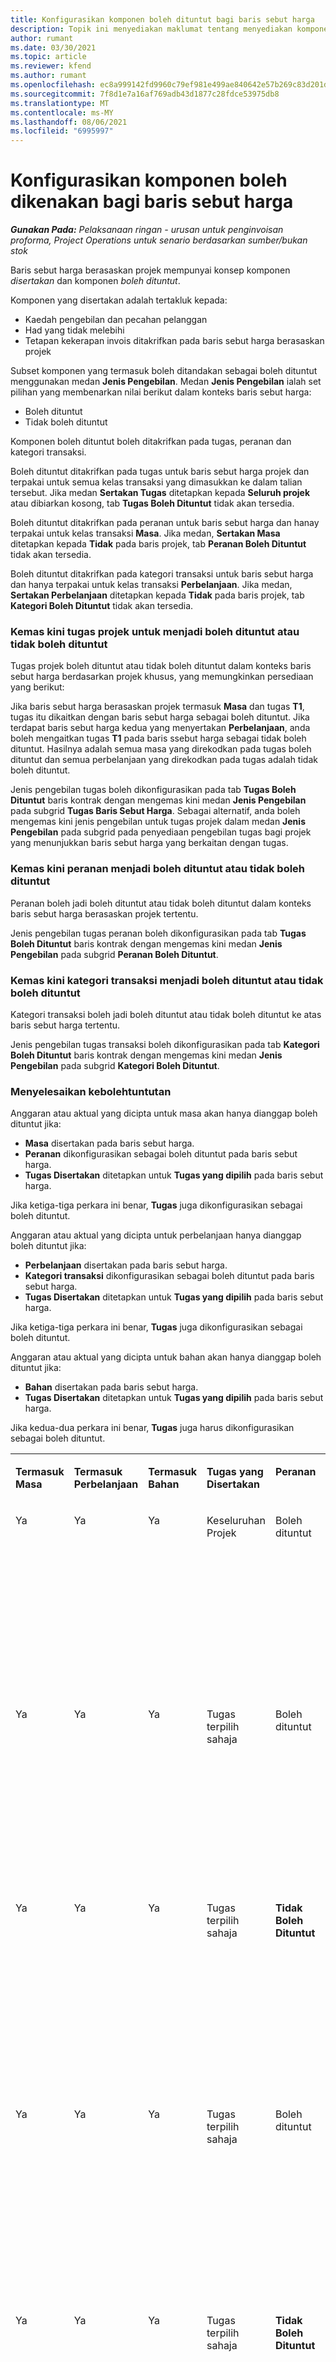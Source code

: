 ```yaml
---
title: Konfigurasikan komponen boleh dituntut bagi baris sebut harga
description: Topik ini menyediakan maklumat tentang menyediakan komponen boleh dituntut dan tidak boleh dituntut pada baris sebut harga berasaskan projek.
author: rumant
ms.date: 03/30/2021
ms.topic: article
ms.reviewer: kfend
ms.author: rumant
ms.openlocfilehash: ec8a999142fd9960c79ef981e499ae840642e57b269c83d201d2db006179de09
ms.sourcegitcommit: 7f8d1e7a16af769adb43d1877c28fdce53975db8
ms.translationtype: MT
ms.contentlocale: ms-MY
ms.lasthandoff: 08/06/2021
ms.locfileid: "6995997"
---
```

# <a name="configure-the-chargeable-components-of-a-quote-line"></a>Konfigurasikan komponen boleh dikenakan bagi baris sebut harga 

_**Gunakan Pada:** Pelaksanaan ringan - urusan untuk penginvoisan proforma, Project Operations untuk senario berdasarkan sumber/bukan stok_

Baris sebut harga berasaskan projek mempunyai konsep komponen *disertakan* dan komponen *boleh dituntut*.

Komponen yang disertakan adalah tertakluk kepada:

  - Kaedah pengebilan dan pecahan pelanggan
  - Had yang tidak melebihi 
  - Tetapan kekerapan invois ditakrifkan pada baris sebut harga berasaskan projek

Subset komponen yang termasuk boleh ditandakan sebagai boleh dituntut menggunakan medan **Jenis Pengebilan**. Medan **Jenis Pengebilan** ialah set pilihan yang membenarkan nilai berikut dalam konteks baris sebut harga:

  - Boleh dituntut
  - Tidak boleh dituntut

Komponen boleh dituntut boleh ditakrifkan pada tugas, peranan dan kategori transaksi.

Boleh dituntut ditakrifkan pada tugas untuk baris sebut harga projek dan terpakai untuk semua kelas transaksi yang dimasukkan ke dalam talian tersebut. Jika medan **Sertakan Tugas** ditetapkan kepada **Seluruh projek** atau dibiarkan kosong, tab **Tugas Boleh Dituntut** tidak akan tersedia.

Boleh dituntut ditakrifkan pada peranan untuk baris sebut harga dan hanay terpakai untuk kelas transaksi **Masa**. Jika medan, **Sertakan Masa** ditetapkan kepada **Tidak** pada baris projek, tab **Peranan Boleh Dituntut** tidak akan tersedia.

Boleh dituntut ditakrifkan pada kategori transaksi untuk baris sebut harga dan hanya terpakai untuk kelas transaksi **Perbelanjaan**. Jika medan, **Sertakan Perbelanjaan** ditetapkan kepada **Tidak** pada baris projek, tab **Kategori Boleh Dituntut** tidak akan tersedia.

### <a name="update-a-project-task-to-be-chargeable-or-non-chargeable"></a>Kemas kini tugas projek untuk menjadi boleh dituntut atau tidak boleh dituntut

Tugas projek boleh dituntut atau tidak boleh dituntut dalam konteks baris sebut harga berdasarkan projek khusus, yang memungkinkan persediaan yang berikut:

Jika baris sebut harga berasaskan projek termasuk **Masa** dan tugas **T1**, tugas itu dikaitkan dengan baris sebut harga sebagai boleh dituntut. Jika terdapat baris sebut harga kedua yang menyertakan **Perbelanjaan**, anda boleh mengaitkan tugas **T1** pada baris ssebut harga sebagai tidak boleh dituntut. Hasilnya adalah semua masa yang direkodkan pada tugas boleh dituntut dan semua perbelanjaan yang direkodkan pada tugas adalah tidak boleh dituntut.

Jenis pengebilan tugas boleh dikonfigurasikan pada tab **Tugas Boleh Dituntut** baris kontrak dengan mengemas kini medan **Jenis Pengebilan** pada subgrid **Tugas Baris Sebut Harga**. Sebagai alternatif, anda boleh mengemas kini jenis pengebilan untuk tugas projek dalam medan **Jenis Pengebilan** pada subgrid pada penyediaan pengebilan tugas bagi projek yang menunjukkan baris sebut harga yang berkaitan dengan tugas.

### <a name="update-a-role-to-be-chargeable-or-non-chargeable"></a>Kemas kini peranan menjadi boleh dituntut atau tidak boleh dituntut

Peranan boleh jadi boleh dituntut atau tidak boleh dituntut dalam konteks baris sebut harga berasaskan projek tertentu.

Jenis pengebilan tugas peranan boleh dikonfigurasikan pada tab **Tugas Boleh Dituntut** baris kontrak dengan mengemas kini medan **Jenis Pengebilan** pada subgrid **Peranan Boleh Dituntut**.

### <a name="update-a-transaction-category-to-be-chargeable-or-non-chargeable"></a>Kemas kini kategori transaksi menjadi boleh dituntut atau tidak boleh dituntut

Kategori transaksi boleh jadi boleh dituntut atau tidak boleh dituntut ke atas baris sebut harga tertentu.

Jenis pengebilan tugas transaksi boleh dikonfigurasikan pada tab **Kategori Boleh Dituntut** baris kontrak dengan mengemas kini medan **Jenis Pengebilan** pada subgrid **Kategori Boleh Dituntut**.

### <a name="resolve-chargeability"></a>Menyelesaikan kebolehtuntutan
Anggaran atau aktual yang dicipta untuk masa akan hanya dianggap boleh dituntut jika:

   - **Masa** disertakan pada baris sebut harga.
   - **Peranan** dikonfigurasikan sebagai boleh dituntut pada baris sebut harga.
   - **Tugas Disertakan** ditetapkan untuk **Tugas yang dipilih** pada baris sebut harga. 

Jika ketiga-tiga perkara ini benar, **Tugas** juga dikonfigurasikan sebagai boleh dituntut. 

Anggaran atau aktual yang dicipta untuk perbelanjaan hanya dianggap boleh dituntut jika: 

   - **Perbelanjaan** disertakan pada baris sebut harga.
   - **Kategori transaksi** dikonfigurasikan sebagai boleh dituntut pada baris sebut harga.
   - **Tugas Disertakan** ditetapkan untuk **Tugas yang dipilih** pada baris sebut harga.

Jika ketiga-tiga perkara ini benar, **Tugas** juga dikonfigurasikan sebagai boleh dituntut. 

Anggaran atau aktual yang dicipta untuk bahan akan hanya dianggap boleh dituntut jika:

   - **Bahan** disertakan pada baris sebut harga.
   - **Tugas Disertakan** ditetapkan untuk **Tugas yang dipilih** pada baris sebut harga.

Jika kedua-dua perkara ini benar, **Tugas** juga harus dikonfigurasikan sebagai boleh dituntut. 


<table border="0" cellspacing="0" cellpadding="0">
    <tbody>
        <tr>
            <td width="70" valign="top">
                <p>
                    <strong>Termasuk Masa</strong>
                </p>
            </td>
            <td width="78" valign="top">
                <p>
                    <strong>Termasuk Perbelanjaan</strong>
                    <strong></strong>
                </p>
            </td>
            <td width="63" valign="top">
                <p>
                    <strong>Termasuk Bahan</strong>
                    <strong></strong>
                </p>
            </td>
            <td width="75" valign="top">
                <p>
                    <strong>Tugas yang Disertakan</strong>
                    <strong></strong>
                </p>
            </td>
            <td width="65" valign="top">
                <p>
                    <strong>Peranan</strong>
                    <strong></strong>
                </p>
            </td>
            <td width="70" valign="top">
                <p>
                    <strong>Kategori</strong>
                    <strong></strong>
                </p>
            </td>
            <td width="65" valign="top">
                <p>
                    <strong>Tugas</strong>
                    <strong></strong>
                </p>
            </td>
            <td width="350" valign="top">
                <p>
                    <strong>Kesan kebolehtuntutan</strong>
                </p>
            </td>
        </tr>
        <tr>
            <td width="70" valign="top">
                <p>
Ya </p>
            </td>
            <td width="78" valign="top">
                <p>
Ya </p>
            </td>
            <td width="63" valign="top">
                <p>
Ya </p>
            </td>
            <td width="75" valign="top">
                <p>
Keseluruhan Projek </p>
            </td>
            <td width="65" valign="top">
                <p>
Boleh dituntut </p>
            </td>
            <td width="70" valign="top">
                <p>
Boleh dituntut </p>
            </td>
            <td width="65" valign="top">
                <p>
Tidak boleh ditetapkan </p>
            </td>
            <td width="350" valign="top">
                <p>
Pengebilan pada masa sebenar: Boleh dituntut </p>
                <p>
Jenis pengebilan pada perbelanjaan sebenar: Boleh dituntut </p>
                <p>
Jenis pengebilan pada aktual bahan: Boleh dituntut </p>
            </td>
        </tr>
        <tr>
            <td width="70" valign="top">
                <p>
Ya </p>
            </td>
            <td width="78" valign="top">
                <p>
Ya </p>
            </td>
            <td width="63" valign="top">
                <p>
Ya </p>
            </td>
            <td width="75" valign="top">
                <p>
Tugas terpilih sahaja </p>
            </td>
            <td width="65" valign="top">
                <p>
Boleh dituntut </p>
            </td>
            <td width="70" valign="top">
                <p>
Boleh dituntut </p>
            </td>
            <td width="65" valign="top">
                <p>
Boleh dituntut </p>
            </td>
            <td width="350" valign="top">
                <p>
Pengebilan pada masa sebenar: Boleh dituntut </p>
                <p>
Jenis pengebilan pada perbelanjaan sebenar: Boleh dituntut </p>
                <p>
Jenis pengebilan pada aktual bahan: Boleh dituntut </p>
            </td>
        </tr>
        <tr>
            <td width="70" valign="top">
                <p>
Ya </p>
            </td>
            <td width="78" valign="top">
                <p>
Ya </p>
            </td>
            <td width="63" valign="top">
                <p>
Ya </p>
            </td>
            <td width="75" valign="top">
                <p>
Tugas terpilih sahaja </p>
            </td>
            <td width="65" valign="top">
                <p>
                    <strong>Tidak Boleh Dituntut</strong>
                </p>
            </td>
            <td width="70" valign="top">
                <p>
Boleh dituntut </p>
            </td>
            <td width="65" valign="top">
                <p>
Boleh dituntut </p>
            </td>
            <td width="350" valign="top">
                <p>
Pengebilan pada aktual masa: <strong>Tidak Boleh DItuntut</strong>
                </p>
                <p>
Jenis pengebilan pada perbelanjaan sebenar: Boleh dituntut </p>
                <p>
Jenis pengebilan pada aktual bahan: Boleh dituntut </p>
            </td>
        </tr>
        <tr>
            <td width="70" valign="top">
                <p>
Ya </p>
            </td>
            <td width="78" valign="top">
                <p>
Ya </p>
            </td>
            <td width="63" valign="top">
                <p>
Ya </p>
            </td>
            <td width="75" valign="top">
                <p>
Tugas terpilih sahaja </p>
            </td>
            <td width="65" valign="top">
                <p>
Boleh dituntut </p>
            </td>
            <td width="70" valign="top">
                <p>
Boleh dituntut </p>
            </td>
            <td width="65" valign="top">
                <p>
                    <strong>Tidak Boleh Dituntut</strong>
                </p>
            </td>
            <td width="350" valign="top">
                <p>
Pengebilan pada aktual masa: <strong>Tidak Boleh DItuntut</strong>
                </p>
                <p>
Jenis pengebilan pada aktual perbelanjaan: <strong>Tidak Boleh Dituntut</strong>
                </p>
                <p>
Jenis pengebilan pada aktual bahan: <strong>Boleh Dituntut</strong>
                </p>
            </td>
        </tr>
        <tr>
            <td width="70" valign="top">
                <p>
Ya </p>
            </td>
            <td width="78" valign="top">
                <p>
Ya </p>
            </td>
            <td width="63" valign="top">
                <p>
Ya </p>
            </td>
            <td width="75" valign="top">
                <p>
Tugas terpilih sahaja </p>
            </td>
            <td width="65" valign="top">
                <p>
                    <strong>Tidak Boleh Dituntut</strong>
                </p>
            </td>
            <td width="70" valign="top">
                <p>
Boleh dituntut </p>
            </td>
            <td width="65" valign="top">
                <p>
                    <strong>Tidak Boleh Dituntut</strong>
                </p>
            </td>
            <td width="350" valign="top">
                <p>
Pengebilan pada aktual masa: <strong>Tidak Boleh DItuntut</strong>
                </p>
                <p>
Jenis pengebilan pada aktual perbelanjaan: <strong>Tidak Boleh Dituntut</strong>
                </p>
                <p>
Jenis pengebilan pada aktual bahan: <strong> Tidak Boleh Dituntut</strong>
                </p>
            </td>
        </tr>
        <tr>
            <td width="70" valign="top">
                <p>
Ya </p>
            </td>
            <td width="78" valign="top">
                <p>
Ya </p>
            </td>
            <td width="63" valign="top">
                <p>
Ya </p>
            </td>
            <td width="75" valign="top">
                <p>
Tugas terpilih sahaja </p>
            </td>
            <td width="65" valign="top">
                <p>
                    <strong>Tidak Boleh Dituntut</strong>
                </p>
            </td>
            <td width="70" valign="top">
                <p>
                    <strong>Tidak Boleh Dituntut</strong>
                </p>
            </td>
            <td width="65" valign="top">
                <p>
Boleh dituntut </p>
            </td>
            <td width="350" valign="top">
                <p>
Pengebilan pada aktual masa: <strong>Tidak Boleh DItuntut</strong>
                </p>
                <p>
Jenis pengebilan pada aktual perbelanjaan: <strong> Tidak Boleh Dituntut</strong>
                </p>
                <p>
Jenis pengebilan pada aktual bahan: Boleh dituntut </p>
            </td>
        </tr>
        <tr>
            <td width="70" valign="top">
                <p>
                    <strong>Tidak</strong>
                </p>
            </td>
            <td width="78" valign="top">
                <p>
Ya </p>
            </td>
            <td width="63" valign="top">
                <p>
Ya </p>
            </td>
            <td width="75" valign="top">
                <p>
Keseluruhan Projek </p>
            </td>
            <td width="65" valign="top">
                <p>
Tidak boleh ditetapkan </p>
            </td>
            <td width="70" valign="top">
                <p>
                    <strong>Boleh dituntut</strong>
                </p>
            </td>
            <td width="65" valign="top">
                <p>
Tidak boleh ditetapkan </p>
            </td>
            <td width="350" valign="top">
                <p>
Pengebilan pada aktual masa: <strong>Tidak tersedia</strong>
                </p>
                <p>
Jenis pengebilan pada perbelanjaan sebenar: Boleh dituntut </p>
                <p>
Jenis pengebilan pada aktual bahan: Boleh dituntut </p>
            </td>
        </tr>
        <tr>
            <td width="70" valign="top">
                <p>
                    <strong>Tidak</strong>
                </p>
            </td>
            <td width="78" valign="top">
                <p>
Ya </p>
            </td>
            <td width="63" valign="top">
                <p>
Ya </p>
            </td>
            <td width="75" valign="top">
                <p>
Keseluruhan Projek </p>
            </td>
            <td width="65" valign="top">
                <p>
Tidak boleh ditetapkan </p>
            </td>
            <td width="70" valign="top">
                <p>
                    <strong>Tidak Boleh Dituntut</strong>
                </p>
            </td>
            <td width="65" valign="top">
                <p>
Tidak boleh ditetapkan </p>
            </td>
            <td width="350" valign="top">
                <p>
Pengebilan pada aktual masa: <strong>Tidak tersedia</strong>
                </p>
                <p>
Jenis pengebilan pada aktual perbelanjaan: <strong> Tidak boleh dituntut</strong>
                </p>
                <p>
Jenis pengebilan pada aktual bahan: Boleh dituntut </p>
            </td>
        </tr>
        <tr>
            <td width="70" valign="top">
                <p>
Ya </p>
            </td>
            <td width="78" valign="top">
                <p>
                    <strong>Tidak</strong>
                </p>
            </td>
            <td width="63" valign="top">
                <p>
Ya </p>
            </td>
            <td width="75" valign="top">
                <p>
Keseluruhan Projek </p>
            </td>
            <td width="65" valign="top">
                <p>
Boleh dituntut </p>
            </td>
            <td width="70" valign="top">
                <p>
Tidak boleh ditetapkan </p>
            </td>
            <td width="65" valign="top">
                <p>
Tidak boleh ditetapkan </p>
            </td>
            <td width="350" valign="top">
                <p>
Pengebilan pada masa sebenar: Boleh dituntut </p>
                <p>
Jenis pengebilan pada aktual perbelanjaan:<strong> Tidak tersedia</strong>
                </p>
                <p>
Jenis pengebilan pada aktual bahan: Boleh dituntut </p>
            </td>
        </tr>
        <tr>
            <td width="70" valign="top">
                <p>
Ya </p>
            </td>
            <td width="78" valign="top">
                <p>
                    <strong>Tidak</strong>
                </p>
            </td>
            <td width="63" valign="top">
                <p>
Ya </p>
            </td>
            <td width="75" valign="top">
                <p>
Keseluruhan Projek </p>
            </td>
            <td width="65" valign="top">
                <p>
                    <strong>Tidak Boleh Dituntut</strong>
                </p>
            </td>
            <td width="70" valign="top">
                <p>
Tidak boleh ditetapkan </p>
            </td>
            <td width="65" valign="top">
                <p>
Tidak boleh ditetapkan </p>
            </td>
            <td width="350" valign="top">
                <p>
Pengebilan pada aktual masa: <strong>Tidak boleh dituntut </strong>
                </p>
                <p>
Jenis pengebilan pada aktual perbelanjaan:<strong> Tidak tersedia</strong>
                </p>
                <p>
Jenis pengebilan pada aktual bahan: Boleh dituntut </p>
            </td>
        </tr>
        <tr>
            <td width="70" valign="top">
                <p>
Ya </p>
            </td>
            <td width="78" valign="top">
                <p>
Ya </p>
            </td>
            <td width="63" valign="top">
                <p>
                    <strong>Tidak</strong>
                </p>
            </td>
            <td width="75" valign="top">
                <p>
Keseluruhan Projek </p>
            </td>
            <td width="65" valign="top">
                <p>
Boleh dituntut </p>
            </td>
            <td width="70" valign="top">
                <p>
Boleh dituntut </p>
            </td>
            <td width="65" valign="top">
                <p>
Tidak boleh ditetapkan </p>
            </td>
            <td width="350" valign="top">
                <p>
Pengebilan pada masa sebenar: Boleh dituntut </p>
                <p>
Jenis pengebilan pada perbelanjaan sebenar: Boleh dituntut </p>
                <p>
Jenis pengebilan pada aktual bahan: <strong> Tidak tersedia</strong>
                </p>
            </td>
        </tr>
        <tr>
            <td width="70" valign="top">
                <p>
Ya </p>
            </td>
            <td width="78" valign="top">
                <p>
Ya </p>
            </td>
            <td width="63" valign="top">
                <p>
                    <strong>Tidak</strong>
                </p>
            </td>
            <td width="75" valign="top">
                <p>
Keseluruhan Projek </p>
            </td>
            <td width="65" valign="top">
                <p>
                    <strong>Tidak Boleh Dituntut</strong>
                </p>
            </td>
            <td width="70" valign="top">
                <p>
                    <strong>Tidak boleh dituntut</strong>
                </p>
            </td>
            <td width="65" valign="top">
                <p>
Tidak boleh ditetapkan </p>
            </td>
            <td width="350" valign="top">
                <p>
Pengebilan pada aktual masa: <strong>Tidak boleh dituntut </strong>
                </p>
                <p>
Jenis pengebilan pada aktual perbelanjaan:<strong> Tidak boleh dituntut </strong>
                </p>
                <p>
Jenis pengebilan pada aktual bahan:<strong> Tidak tersedia</strong>
                </p>
            </td>
        </tr>
    </tbody>
</table>



[!INCLUDE[footer-include](../../includes/footer-banner.md)]
